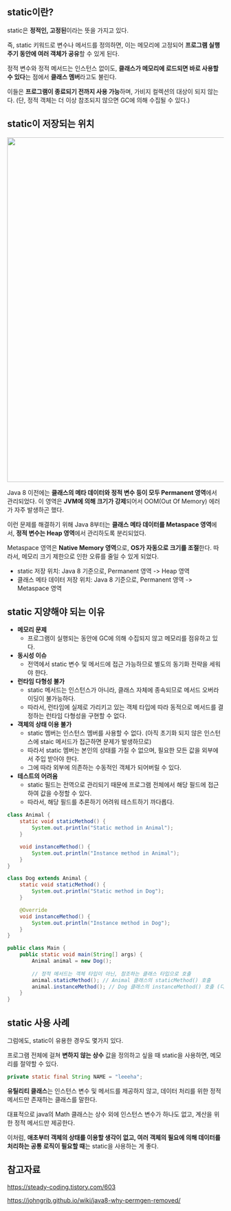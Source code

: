 ## static이란? 

static은 **정적인, 고정된**이라는 뜻을 가지고 있다. 

즉, static 키워드로 변수나 메서드를 정의하면, 이는 메모리에 고정되어 **프로그램 실행 주기 동안에 여러 객체가 공유**할 수 있게 된다. 

정적 변수와 정적 메서드는 인스턴스 없이도, **클래스가 메모리에 로드되면 바로 사용할 수 있다**는 점에서 **클래스 멤버**라고도 불린다. 

이들은 **프로그램이 종료되기 전까지 사용 가능**하며, 가비지 컬렉션의 대상이 되지 않는다. (단, 정적 객체는 더 이상 참조되지 않으면 GC에 의해 수집될 수 있다.)

## static이 저장되는 위치 

<img width="800" src="https://github.com/user-attachments/assets/bc03e0b1-0bad-4dce-91f6-87cb7c3004e2">

Java 8 이전에는 **클래스의 메타 데이터와 정적 변수 등이 모두 Permanent 영역**에서 관리되었다. 이 영역은 **JVM에 의해 크기가 강제**되어서 OOM(Out Of Memory) 에러가 자주 발생하곤 했다. 

이런 문제를 해결하기 위해 Java 8부터는 **클래스 메타 데이터를 Metaspace 영역**에서, **정적 변수는 Heap 영역**에서 관리하도록 분리되었다. 

Metaspace 영역은 **Native Memory 영역**으로, **OS가 자동으로 크기를 조절**한다. 따라서, 메모리 크기 제한으로 인한 오류를 줄일 수 있게 되었다. 

- static 저장 위치: Java 8 기준으로, Permanent 영역 -> Heap 영역 
- 클래스 메타 데이터 저장 위치: Java 8 기준으로, Permanent 영역 -> Metaspace 영역 

## static 지양해야 되는 이유 

- **메모리 문제**
  - 프로그램이 실행되는 동안에 GC에 의해 수집되지 않고 메모리를 점유하고 있다.
- **동시성 이슈** 
  - 전역에서 static 변수 및 메서드에 접근 가능하므로 별도의 동기화 전략을 세워야 한다. 
- **런타임 다형성 불가**
  - static 메서드는 인스턴스가 아니라, 클래스 자체에 종속되므로 메서드 오버라이딩이 불가능하다. 
  - 따라서, 런타임에 실제로 가리키고 있는 객체 타입에 따라 동적으로 메서드를 결정하는 런타임 다형성을 구현할 수 없다. 
- **객체의 상태 이용 불가** 
  - static 멤버는 인스턴스 멤버를 사용할 수 없다. (아직 초기화 되지 않은 인스턴스에 staic 메서드가 접근하면 문제가 발생하므로)
  - 따라서 static 멤버는 본인의 상태를 가질 수 없으며, 필요한 모든 값을 외부에서 주입 받아야 한다. 
  - 그에 따라 외부에 의존하는 수동적인 객체가 되어버릴 수 있다. 
- **테스트의 어려움** 
  - static 필드는 전역으로 관리되기 때문에 프로그램 전체에서 해당 필드에 접근하여 값을 수정할 수 있다. 
  - 따라서, 해당 필드를 추론하기 어려워 테스트하기 까다롭다. 

```java
class Animal {
    static void staticMethod() {
        System.out.println("Static method in Animal");
    }

    void instanceMethod() {
        System.out.println("Instance method in Animal");
    }
}

class Dog extends Animal {
    static void staticMethod() {
        System.out.println("Static method in Dog");
    }

    @Override
    void instanceMethod() {
        System.out.println("Instance method in Dog");
    }
}

public class Main {
    public static void main(String[] args) {
        Animal animal = new Dog();
        
        // 정적 메서드는 객체 타입이 아닌, 참조하는 클래스 타입으로 호출
        animal.staticMethod(); // Animal 클래스의 staticMethod() 호출
        animal.instanceMethod(); // Dog 클래스의 instanceMethod() 호출 (다형성 적용)
    }
}
```

## static 사용 사례 

그럼에도, static이 유용한 경우도 몇가지 있다. 

프로그램 전체에 걸쳐 **변하지 않는 상수** 값을 정의하고 싶을 때 static을 사용하면, 메모리를 절약할 수 있다. 

```java
private static final String NAME = "leeeha";
```

**유틸리티 클래스**는 인스턴스 변수 및 메서드를 제공하지 않고, 데이터 처리를 위한 정적 메서드만 존재하는 클래스를 말한다. 

대표적으로 java의 Math 클래스는 상수 외에 인스턴스 변수가 하나도 없고, 계산을 위한 정적 메서드만 제공한다. 

이처럼, **애초부터 객체의 상태를 이용할 생각이 없고, 여러 객체의 필요에 의해 데이터를 처리하는 공통 로직이 필요할 때**는 static을 사용하는 게 좋다. 

## 참고자료 

https://steady-coding.tistory.com/603

https://johngrib.github.io/wiki/java8-why-permgen-removed/